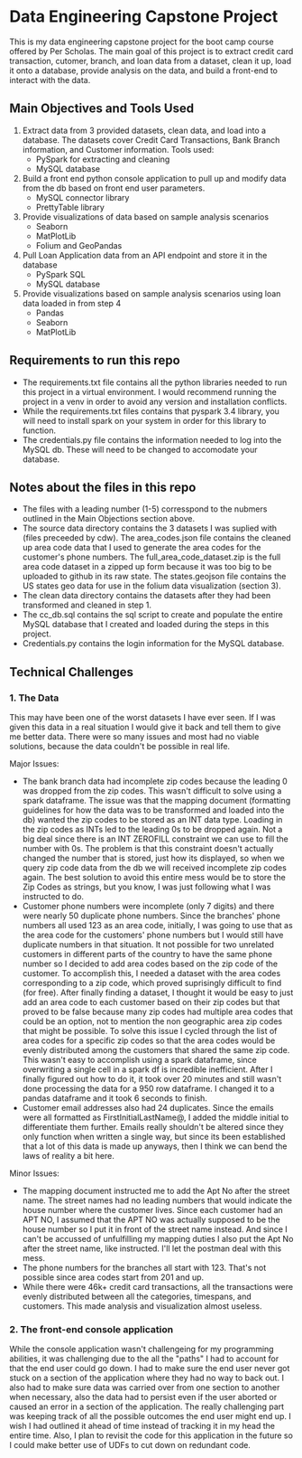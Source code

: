 # Data Engineering Capstone Project
This is my data engineering capstone project for the boot camp course offered by Per Scholas.  The main goal of this project is to extract credit card transaction, cutomer, branch, and loan data from a dataset, clean it up, load it onto a database, provide analysis on the data, and build a front-end to interact with the data.

## Main Objectives and Tools Used
1. Extract data from 3 provided datasets, clean data, and load into a database.  The datasets cover Credit Card Transactions, Bank Branch information, and Customer information.  Tools used:
   * PySpark for extracting and cleaning
   * MySQL database
2. Build a front end python console application to pull up and modify data from the db based on front end user parameters.
   * MySQL connector library
   * PrettyTable library
3. Provide visualizations of data based on sample analysis scenarios
   * Seaborn
   * MatPlotLib
   * Folium and GeoPandas
4. Pull Loan Application data from an API endpoint and store it in the database
   * PySpark SQL
   * MySQL database
5. Provide visualizations based on sample analysis scenarios using loan data loaded in from step 4 
   * Pandas
   * Seaborn
   * MatPlotLib  


## Requirements to run this repo
* The requirements.txt file contains all the python libraries needed to run this project in a virtual environment.  I would recommend running the project in a venv in order to avoid any version and installation conflicts.
* While the requirements.txt files contains that pyspark 3.4 library, you will need to install spark on your system in order for this library to function.
* The credentials.py file contains the information needed to log into the MySQL db.  These will need to be changed to accomodate your database.

## Notes about the files in this repo
* The files with a leading number (1-5) corresspond to the nubmers outlined in the Main Objections section above.
* The source data directory contains the 3 datasets I was suplied with (files preceeded by cdw).  The area_codes.json file contains the cleaned up area code data that I used to generate the area codes for the customer's phone numbers.  The full_area_code_dataset.zip is the full area code dataset in a zipped up form because it was too big to be uploaded to github in its raw state.  The states.geojson file contains the US states geo data for use in the folium data visualization (section 3).
* The clean data directory contains the datasets after they had been transformed and cleaned in step 1.
* The cc_db.sql contains the sql script to create and populate the entire MySQL database that I created and loaded during the steps in this project.
* Credentials.py contains the login information for the MySQL database.

## Technical Challenges

### 1. The Data
This may have been one of the worst datasets I have ever seen.  If I was given this data in a real situation I would give it back and tell them to give me better data.  There were so many issues and most had no viable solutions, because the data couldn't be possible in real life.

Major Issues:
* The bank branch data had incomplete zip codes because the leading 0 was dropped from the zip codes.  This wasn't difficult to solve using a spark dataframe.  The issue was that the mapping document (formatting guidelines for how the data was to be transformed and loaded into the db) wanted the zip codes to be stored as an INT data type.  Loading in the zip codes as INTs led to the leading 0s to be dropped again.  Not a big deal since there is an INT ZEROFILL constraint we can use to fill the number with 0s.  The problem is that this constraint doesn't actually changed the number that is stored, just how its displayed, so when we query zip code data from the db we will received incomplete zip codes again.  The best solution to avoid this entire mess would be to store the Zip Codes as strings, but you know, I was just following what I was instructed to do.
* Customer phone numbers were incomplete (only 7 digits) and there were nearly 50 duplicate phone numbers.  Since the branches' phone numbers all used 123 as an area code, initially, I was going to use that as the area code for the customers' phone numbers but I would still have duplicate numbers in that situation.  It not possible for two unrelated customers in different parts of the country to have the same phone number so I decided to add area codes based on the zip code of the customer.  To accomplish this, I needed a dataset with the area codes corresponding to a zip code, which proved suprisingly difficult to find (for free).  After finally finding a dataset, I thought it would be easy to just add an area code to each customer based on their zip codes but that proved to be false because many zip codes had multiple area codes that could be an option, not to mention the non geographic area zip codes that might be possible.  To solve this issue I cycled through the list of area codes for a specific zip codes so that the area codes would be evenly distributed among the customers that shared the same zip code.  This wasn't easy to accomplish using a spark dataframe, since overwriting a single cell in a spark df is incredible inefficient.  After I finally figured out how to do it, it took over 20 minutes and still wasn't done processing the data for a 950 row dataframe.  I changed it to a pandas dataframe and it took 6 seconds to finish.
* Customer email addresses also had 24 duplicates.  Since the emails were all formatted as FirstInitialLastName@, I added the middle initial to differentiate them further.  Emails really shouldn't be altered since they only function when written a single way, but since its been established that a lot of this data is made up anyways, then I think we can bend the laws of reality a bit here.

Minor Issues:
* The mapping document instructed me to add the Apt No after the street name.  The street names had no leading numbers that would indicate the house number where the customer lives.  Since each customer had an APT NO, I assumed that the APT NO was actually supposed to be the house number so I put it in front of the street name instead.  And since I can't be accussed of unfulfilling my mapping duties I also put the Apt No after the street name, like instructed.  I'll let the postman deal with this mess.
* The phone numbers for the branches all start with 123.  That's not possible since area codes start from 201 and up.
* While there were 46k+ credit card transactions, all the transactions were evenly distributed between all the categories, timespans, and customers.  This made analysis and visualization almost useless.


### 2. The front-end console application

While the console application wasn't challengeing for my programming abilities, it was challenging due to the all the "paths" I had to account for that the end user could go down.  I had to make sure the end user never got stuck on a section of the application where they had no way to back out. 
 I also had to make sure data was carried over from one section to another when necessary, also the data had to persist even if the user aborted or caused an error in a section of the application.  The really challenging part was keeping track of all the possible outcomes the end user might end up.  I wish I had outlined it ahead of time instead of tracking it in my head the entire time.  Also, I plan to revisit the code for this application in the future so I could make better use of UDFs to cut down on redundant code.  

 





